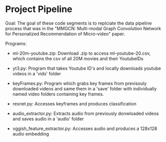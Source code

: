 # Project Pipeline

Goal: The goal of these code segments is to replciate the data pipeline process that was in the "MMGCN: Multi-modal Graph Convolution Network for Personalized Recommendation of Micro-video" paper. 

Programs: 

- ml-20m-youtube.zip: Download .zip to access ml-youtube-20.csv, which contains the csv of all 20M movies and their YoutubeIDs

- yt3.py: Program that takes Youtube ID's and locally downloads youtube videos in a 'vids' folder

- keyFrames.py: Program which grabs key frames from previsouly downloaded videos and same them in a 'save' folder with individually named video folders containing key frames. 

- resnet.py: Accesses keyframes and produces classification 

- audio_extractor.py: Extracts audio from previously donwloaded videos and saves audio in a 'audio' folder

- vggish_feature_extractor.py: Accesses audio and produces a 128x128 audio embedding 

